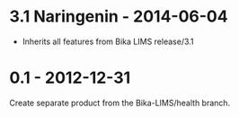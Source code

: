 3.1 Naringenin - 2014-06-04
================
- Inherits all features from Bika LIMS release/3.1

0.1 - 2012-12-31
================

Create separate product from the Bika-LIMS/health branch.

